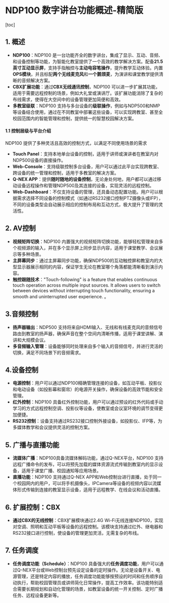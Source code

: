 # NDP100 数字讲台功能概述-精简版

[toc]



## 1. **概述**

- **NDP100**：NDP100 是一台功能齐全的数字讲台，集成了显示、互动、音频、和设备控制等功能，为智能化教室提供了一个高效的教学解决方案。配备**21.5 英寸互动显示屏**，支持手指触控与**主动电容笔操作**，提升教学互动体验。内置**OPS模块**，并且标配**两个无线麦克风**和**一个鹅颈麦**，为演讲和课堂教学提供清晰的音频解决方案。
- **CBX扩展功能**：通过**CBX无线通讯控制**，NDP100 可以进一步扩展其功能，适用于需要远程控制的场景，例如大礼堂或演讲厅。该扩展功能消除了复杂的布线需求，使得在大空间中的设备管理更加简便和高效。
- **多教室级联**：NDP100 支持与多台设备的**级联操作**，例如与NDP500和NMP等设备结合使用，通过在不同教室中部署这些设备，可以实现跨教室、甚至全校园范围内的智能管理和控制，提供统一的智慧校园解决方案。



#### 1.1 **控制层级与平台介绍**

NDP100 提供了多种灵活且高效的控制方式，以满足不同使用场景的需求

- **Touch Panel**：支持本地单台设备的控制，适用于讲师或演讲者在教室内对NDP500设备的直接操作。
- **Web-Console**：支持级联控制多台设备，用户可以通过此平台实现跨教室、跨设备的统一管理和控制，适用于多教室的解决方案。
- **Q-NEX APP**：提供**随时随地的设备控制**，无论身处何地，用户都可以通过移动设备远程操作和管理NDP500及其连接的设备，实现灵活的远程控制。
- **Web-Dashboard**：不仅支持设备的管理，还具备动态配置功能。用户可以根据需求选择不同设备的控制模式（如通过RS232接口控制PTZ摄像头或IFP），不同的设备类型会自动展示相应的控制布局和互动方式，极大提升了管理的灵活性。



## 2. **AV控制**

- **视频矩阵切换**：NDP100 内置强大的视频矩阵切换功能，能够轻松管理来自多个视频源的输入，并在多个显示屏上同步显示内容，适用于课堂教学、会议展示等多种场景。
- **主屏幕同步**：通过主屏幕同步功能，确保NDP500的互动触控屏和教室内的大型显示器展示相同的内容，保证学生无论在教室哪个角落都能清晰看到演示内容。
- **触控跟随技术**："Touch-following" is a feature that enables continuous touch operation across multiple input sources. It allows users to switch between devices without interrupting touch functionality, ensuring a smooth and uninterrupted user experience. 。



## 3.**音频控制**

- **扬声器输出**：NDP500 支持将来自HDMI输入、无线和有线麦克风的音频信号路由到教室的扬声器，确保声音在整个空间内清晰传播，适用于课堂讲解、演讲和大规模会议。
- **多音频输入管理**：设备能够同时处理来自多个输入的音频信号，并进行灵活的切换，满足不同场景下的音频需求。



## 4.**设备控制**

- **电源控制**：用户可以通过NDP100精确管理连接的设备，如互动平板、投影仪和电动设备（如投影幕和窗帘）的电源开关操作，确保设备的高效节能和安全管理。
- **红外控制**：NDP100 具备红外控制功能，用户可以通过预设的红外代码或手动学习的方式远程控制空调、投影仪等设备，使教室或会议室环境的调节变得更加便捷。
- **RS232控制**：设备支持通过RS232接口控制外接设备，如投影仪、IFP等，为多媒体教学和会议提供灵活的控制方案。



## 5. **广播与直播功能**

- **流媒体广播**：NDP100具备流媒体解码功能，通过Q-NEX平台，NDP100 支持远程广播命令的发布，可以将预先加载的媒体资源流式传输到教室内的显示设备，适用于课堂广播、校园通知等应用场景。
- **直播功能**：NDP100 支持通过Q-NEX APP和Web控制台进行直播，处于同一个校园网内的用户，可以将手机摄像头，IPCamera等设备的视频内容以流媒体形式传输到连接的教室显示设备，适用于远程教学、在线会议和活动直播。



## 6. **扩展控制：CBX**

- **通过CBX的无线控制**：CBX扩展模块通过2.4G Wi-Fi无线连接NDP100，实现对空调、照明和互动平板等设备的远程控制。该模块支持通过红外、继电器和RS232接口进行控制，使设备的管理更加灵活，无需复杂的布线。

## 7. **任务调度**

- **任务调度功能（Schedule）**：NDP100 具备强大的**任务调度功能**，用户可以通过Q-NEX平台或Web控制台预先设定设备的定时操作。无论是设备开关、电源管理，还是特定内容的播放，任务调度功能能够按预设的时间和任务顺序自动执行，帮助校园管理员或讲师简化日常操作，提高工作效率。该功能特别适合需要长期规划和自动化管理的场景，如教室设备的统一开关控制、定时广播任务、远程设备更新等。

